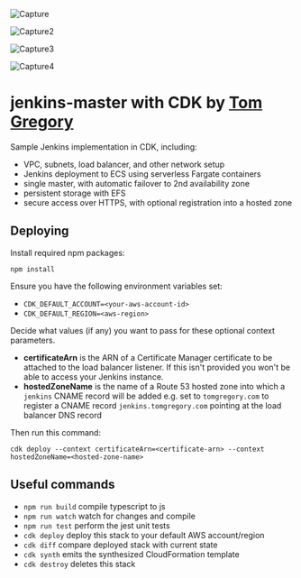 
![Capture](https://user-images.githubusercontent.com/53549619/180184367-29832c91-208c-45b6-b499-6e65668a8956.PNG)

![Capture2](https://user-images.githubusercontent.com/53549619/180184390-06217e43-dd56-4fc2-b91b-1e4338dadb74.PNG)

![Capture3](https://user-images.githubusercontent.com/53549619/180184420-f2dd6ae3-d750-49e9-ba72-f784e71783bd.PNG)

![Capture4](https://user-images.githubusercontent.com/53549619/180187251-ad69057e-266a-4489-b1f3-63348c5dff0f.PNG)


# jenkins-master with CDK by [Tom Gregory](https://tomgregory.com/deploying-jenkins-into-aws-ecs-using-cdk/)

Sample Jenkins implementation in CDK, including:

* VPC, subnets, load balancer, and other network setup
* Jenkins deployment to ECS using serverless Fargate containers
* single master, with automatic failover to 2nd availability zone
* persistent storage with EFS
* secure access over HTTPS, with optional registration into a hosted zone

## Deploying

Install required npm packages:

`npm install`

Ensure you have the following environment variables set:
* `CDK_DEFAULT_ACCOUNT=<your-aws-account-id>`
* `CDK_DEFAULT_REGION=<aws-region>`

Decide what values (if any) you want to pass for these optional context parameters.

* **certificateArn** is the ARN of a Certificate Manager certificate to be attached to the load balancer listener.
  If this isn't provided you won't be able to access your Jenkins instance.
* **hostedZoneName** is the name of a Route 53 hosted zone into which a `jenkins` CNAME record will be added e.g. set
to `tomgregory.com` to register a CNAME record `jenkins.tomgregory.com` pointing at the load balancer DNS record

Then run this command:

`cdk deploy --context certificateArn=<certificate-arn> --context hostedZoneName=<hosted-zone-name>`

## Useful commands

 * `npm run build`   compile typescript to js
 * `npm run watch`   watch for changes and compile
 * `npm run test`    perform the jest unit tests
 * `cdk deploy`      deploy this stack to your default AWS account/region
 * `cdk diff`        compare deployed stack with current state
 * `cdk synth`       emits the synthesized CloudFormation template
 * `cdk destroy`     deletes this stack    
